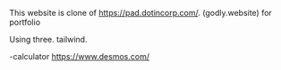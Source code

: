 This website is clone of https://pad.dotincorp.com/. (godly.website)
for portfolio

Using
three. tailwind.

-calculator
https://www.desmos.com/
